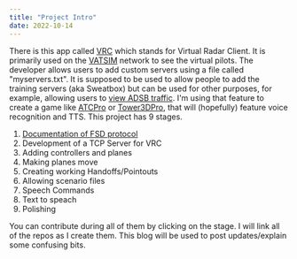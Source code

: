 ```yaml
---
title: "Project Intro"
date: 2022-10-14
---
```


There is this app called [VRC](https://vrc.rosscarlson.dev) which stands for Virtual Radar Client. 
It is primarily used on the [VATSIM](https://vatsim.net)  network to see the virtual pilots. The developer allows users to add custom servers
using a file called "myservers.txt". It is supposed to be used to allow people to add the training servers (aka Sweatbox) but can be used for 
other purposes, for example, allowing users to [view ADSB traffic](https://github.com/Sequal32/vrclivetraffic). I'm using that feature to 
create a game like [ATCPro](https://atcprosim.com) or [Tower3DPro](https://store.steampowered.com/app/588190/Tower3D_Pro/), that 
will (hopefully) feature voice recognition and TTS. This project has 9 stages.

1. [Documentation of FSD protocol](https://github.com/VRCGame/FSD-Documentation)
2. Development of a TCP Server for VRC
3. Adding controllers and planes
4. Making planes move
5. Creating working Handoffs/Pointouts
6. Allowing scenario files
7. Speech Commands
8. Text to speach
9. Polishing

You can contribute during all of them by clicking on the stage. I will link all of the repos as I create them. 
This blog will be used to post updates/explain some confusing bits.
